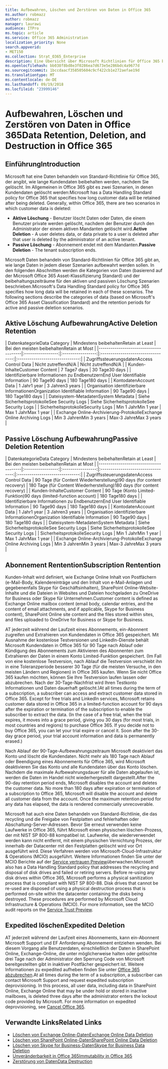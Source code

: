 ```yaml
---
title: Aufbewahren, Löschen und Zerstören von Daten in Office 365
ms.author: robmazz
author: robmazz
manager: laurawi
audience: ITPro
ms.topic: article
ms.service: Office 365 Administration
localization_priority: None
search.appverid:
- MET150
ms.collection: Strat_O365_Enterprise
description: Eine Übersicht über Microsoft Richtlinien für Office 365 bezüglich der Aufbewahrung von Daten, löschen und Vernichtung.
ms.openlocfilehash: bb038f8bd8e3f0286ea7d673e5e286bdc4a9677d
ms.sourcegitcommit: 1bccdaacf358505604c9cf422cb1e272aefae19d
ms.translationtype: MT
ms.contentlocale: de-DE
ms.lasthandoff: 09/19/2018
ms.locfileid: "23999146"
---
```

# <a name="data-retention-deletion-and-destruction-in-office-365"></a><span data-ttu-id="b02bf-103">Aufbewahren, Löschen und Zerstören von Daten in Office 365</span><span class="sxs-lookup"><span data-stu-id="b02bf-103">Data Retention, Deletion, and Destruction in Office 365</span></span>

## <a name="introduction"></a><span data-ttu-id="b02bf-104">Einführung</span><span class="sxs-lookup"><span data-stu-id="b02bf-104">Introduction</span></span>
<span data-ttu-id="b02bf-p101">Microsoft hat eine Daten behandeln von Standard-Richtlinie für Office 365, der angibt, wie lange Kundendaten beibehalten werden, nachdem Sie gelöscht. Im Allgemeinen in Office 365 gibt es zwei Szenarien, in denen Kundendaten gelöscht werden:</span><span class="sxs-lookup"><span data-stu-id="b02bf-p101">Microsoft has a Data Handling Standard policy for Office 365 that specifies how long customer data will be retained after being deleted. Generally, within Office 365, there are two scenarios in which customer data is deleted:</span></span>
- <span data-ttu-id="b02bf-107">**Aktive Löschung** - Benutzer löscht Daten oder Daten, die einem Benutzer private werden gelöscht, nachdem der Benutzer durch den Administrator der einem aktiven Mandanten gelöscht wird.</span><span class="sxs-lookup"><span data-stu-id="b02bf-107">**Active Deletion** - A user deletes data, or data private to a user is deleted after that user is deleted by the administrator of an active tenant.</span></span>
- <span data-ttu-id="b02bf-108">**Passive Löschung** - Abonnement endet mit dem Mandanten.</span><span class="sxs-lookup"><span data-stu-id="b02bf-108">**Passive Deletion** - The tenant subscription ends.</span></span>

<span data-ttu-id="b02bf-p102">Microsoft Daten behandeln von Standard-Richtlinien für Office 365 gibt an, wie lange Daten in jedem dieser Szenarien aufbewahrt werden sollen. In den folgenden Abschnitten werden die Kategorien von Daten (basierend auf der Microsoft Office 365 Asset-Klassifizierung Standard) und der beibehaltungszeiträume für den aktiven und passiven Löschung Szenarien beschrieben.</span><span class="sxs-lookup"><span data-stu-id="b02bf-p102">Microsoft's Data Handling Standard policy for Office 365 specifies how long data will be retained in each of these scenarios. The following sections describe the categories of data (based on Microsoft's Office 365 Asset Classification Standard) and the retention periods for active and passive deletion scenarios.</span></span>

## <a name="active-deletion-retention"></a><span data-ttu-id="b02bf-111">Aktive Löschung Aufbewahrung</span><span class="sxs-lookup"><span data-stu-id="b02bf-111">Active Deletion Retention</span></span>

| <span data-ttu-id="b02bf-112">Datenkategorie</span><span class="sxs-lookup"><span data-stu-id="b02bf-112">Data Category</span></span> | <span data-ttu-id="b02bf-113">Mindestens beibehalten</span><span class="sxs-lookup"><span data-stu-id="b02bf-113">Retain at Least</span></span> | <span data-ttu-id="b02bf-114">Bei den meisten beibehalten</span><span class="sxs-lookup"><span data-stu-id="b02bf-114">Retain at Most</span></span> |
|---------------------------------------|:-----------------:|:-----------------:|:----------------------------------:|:-------------------------------:|
| <span data-ttu-id="b02bf-115">Zugriffssteuerungsdaten</span><span class="sxs-lookup"><span data-stu-id="b02bf-115">Access Control Data</span></span> | <span data-ttu-id="b02bf-116">Nicht zutreffend</span><span class="sxs-lookup"><span data-stu-id="b02bf-116">N/A</span></span> | <span data-ttu-id="b02bf-117">Nicht zutreffend</span><span class="sxs-lookup"><span data-stu-id="b02bf-117">N/A</span></span> |
| <span data-ttu-id="b02bf-118">Kunden-Inhalte</span><span class="sxs-lookup"><span data-stu-id="b02bf-118">Customer Content</span></span> | <span data-ttu-id="b02bf-119">7 Tage</span><span class="sxs-lookup"><span data-stu-id="b02bf-119">7 days</span></span> | <span data-ttu-id="b02bf-120">30 Tage</span><span class="sxs-lookup"><span data-stu-id="b02bf-120">30 days</span></span> |
| <span data-ttu-id="b02bf-121">Identifizierbare Informationen zu Endbenutzern</span><span class="sxs-lookup"><span data-stu-id="b02bf-121">End User Identifiable Information</span></span> | <span data-ttu-id="b02bf-122">90 Tage</span><span class="sxs-lookup"><span data-stu-id="b02bf-122">90 days</span></span> | <span data-ttu-id="b02bf-123">180 Tage</span><span class="sxs-lookup"><span data-stu-id="b02bf-123">180 days</span></span> |
| <span data-ttu-id="b02bf-124">Kontodaten</span><span class="sxs-lookup"><span data-stu-id="b02bf-124">Account Data</span></span> | <span data-ttu-id="b02bf-125">1 Jahr</span><span class="sxs-lookup"><span data-stu-id="b02bf-125">1 year</span></span> | <span data-ttu-id="b02bf-126">3 Jahren</span><span class="sxs-lookup"><span data-stu-id="b02bf-126">3 years</span></span> |
| <span data-ttu-id="b02bf-127">Organisation identifizierbare Informationen</span><span class="sxs-lookup"><span data-stu-id="b02bf-127">Organization Identifiable Information</span></span> | <span data-ttu-id="b02bf-128">90 Tage</span><span class="sxs-lookup"><span data-stu-id="b02bf-128">90 days</span></span> | <span data-ttu-id="b02bf-129">180 Tage</span><span class="sxs-lookup"><span data-stu-id="b02bf-129">180 days</span></span> |
| <span data-ttu-id="b02bf-130">Dateisystem-Metadaten</span><span class="sxs-lookup"><span data-stu-id="b02bf-130">System Metadata</span></span> | <span data-ttu-id="b02bf-131">Siehe Sicherheitsprotokolle</span><span class="sxs-lookup"><span data-stu-id="b02bf-131">See Security Logs</span></span> | <span data-ttu-id="b02bf-132">Siehe Sicherheitsprotokolle</span><span class="sxs-lookup"><span data-stu-id="b02bf-132">See Security Logs</span></span> |
| <span data-ttu-id="b02bf-133">Sicherheitsprotokolle</span><span class="sxs-lookup"><span data-stu-id="b02bf-133">Security Logs</span></span> | <span data-ttu-id="b02bf-134">Min 1 Jahr</span><span class="sxs-lookup"><span data-stu-id="b02bf-134">Min 1 year</span></span> | <span data-ttu-id="b02bf-135">Max 1 Jahr</span><span class="sxs-lookup"><span data-stu-id="b02bf-135">Max 1 year</span></span> |
| <span data-ttu-id="b02bf-136">Exchange Online-Archivierung-Protokolle</span><span class="sxs-lookup"><span data-stu-id="b02bf-136">Exchange Online Archiving Logs</span></span> | <span data-ttu-id="b02bf-137">Min 3 Jahren</span><span class="sxs-lookup"><span data-stu-id="b02bf-137">Min 3 years</span></span> | <span data-ttu-id="b02bf-138">Max-3 Jahre</span><span class="sxs-lookup"><span data-stu-id="b02bf-138">Max 3 years</span></span> |

## <a name="passive-deletion-retention"></a><span data-ttu-id="b02bf-139">Passive Löschung Aufbewahrung</span><span class="sxs-lookup"><span data-stu-id="b02bf-139">Passive Deletion Retention</span></span>

| <span data-ttu-id="b02bf-140">Datenkategorie</span><span class="sxs-lookup"><span data-stu-id="b02bf-140">Data Category</span></span> | <span data-ttu-id="b02bf-141">Mindestens beibehalten</span><span class="sxs-lookup"><span data-stu-id="b02bf-141">Retain at Least</span></span> | <span data-ttu-id="b02bf-142">Bei den meisten beibehalten</span><span class="sxs-lookup"><span data-stu-id="b02bf-142">Retain at Most</span></span> |
|---------------------------------------|:-----------------:|:-----------------:|:----------------------------------:|:-------------------------------:|
| <span data-ttu-id="b02bf-143">Zugriffssteuerungsdaten</span><span class="sxs-lookup"><span data-stu-id="b02bf-143">Access Control Data</span></span> | <span data-ttu-id="b02bf-144">90 Tage (für Content Wiederherstellung)</span><span class="sxs-lookup"><span data-stu-id="b02bf-144">90 days (for content recovery)</span></span> | <span data-ttu-id="b02bf-145">180 Tage (für Content Wiederherstellung)</span><span class="sxs-lookup"><span data-stu-id="b02bf-145">180 days (for content recovery)</span></span> |
| <span data-ttu-id="b02bf-146">Kunden-Inhalte</span><span class="sxs-lookup"><span data-stu-id="b02bf-146">Customer Content</span></span> | <span data-ttu-id="b02bf-147">90 Tage (Konto Limited-Funktion)</span><span class="sxs-lookup"><span data-stu-id="b02bf-147">90 days (limited-function account)</span></span> | <span data-ttu-id="b02bf-148">180 Tage</span><span class="sxs-lookup"><span data-stu-id="b02bf-148">180 days</span></span> |
| <span data-ttu-id="b02bf-149">Identifizierbare Informationen zu Endbenutzern</span><span class="sxs-lookup"><span data-stu-id="b02bf-149">End User Identifiable Information</span></span> | <span data-ttu-id="b02bf-150">90 Tage</span><span class="sxs-lookup"><span data-stu-id="b02bf-150">90 days</span></span> | <span data-ttu-id="b02bf-151">180 Tage</span><span class="sxs-lookup"><span data-stu-id="b02bf-151">180 days</span></span> |
| <span data-ttu-id="b02bf-152">Kontodaten</span><span class="sxs-lookup"><span data-stu-id="b02bf-152">Account Data</span></span> | <span data-ttu-id="b02bf-153">1 Jahr</span><span class="sxs-lookup"><span data-stu-id="b02bf-153">1 year</span></span> | <span data-ttu-id="b02bf-154">3 Jahren</span><span class="sxs-lookup"><span data-stu-id="b02bf-154">3 years</span></span> |
| <span data-ttu-id="b02bf-155">Organisation identifizierbare Informationen</span><span class="sxs-lookup"><span data-stu-id="b02bf-155">Organization Identifiable Information</span></span> | <span data-ttu-id="b02bf-156">90 Tage</span><span class="sxs-lookup"><span data-stu-id="b02bf-156">90 days</span></span> | <span data-ttu-id="b02bf-157">180 Tage</span><span class="sxs-lookup"><span data-stu-id="b02bf-157">180 days</span></span> |
| <span data-ttu-id="b02bf-158">Dateisystem-Metadaten</span><span class="sxs-lookup"><span data-stu-id="b02bf-158">System Metadata</span></span> | <span data-ttu-id="b02bf-159">Siehe Sicherheitsprotokolle</span><span class="sxs-lookup"><span data-stu-id="b02bf-159">See Security Logs</span></span> | <span data-ttu-id="b02bf-160">Siehe Sicherheitsprotokolle</span><span class="sxs-lookup"><span data-stu-id="b02bf-160">See Security Logs</span></span> |
| <span data-ttu-id="b02bf-161">Sicherheitsprotokolle</span><span class="sxs-lookup"><span data-stu-id="b02bf-161">Security Logs</span></span> | <span data-ttu-id="b02bf-162">Min 1 Jahr</span><span class="sxs-lookup"><span data-stu-id="b02bf-162">Min 1 year</span></span> | <span data-ttu-id="b02bf-163">Max 1 Jahr</span><span class="sxs-lookup"><span data-stu-id="b02bf-163">Max 1 year</span></span> |
| <span data-ttu-id="b02bf-164">Exchange Online-Archivierung-Protokolle</span><span class="sxs-lookup"><span data-stu-id="b02bf-164">Exchange Online Archiving Logs</span></span> | <span data-ttu-id="b02bf-165">Min 3 Jahren</span><span class="sxs-lookup"><span data-stu-id="b02bf-165">Min 3 years</span></span> | <span data-ttu-id="b02bf-166">Max-3 Jahre</span><span class="sxs-lookup"><span data-stu-id="b02bf-166">Max 3 years</span></span> |

## <a name="subscription-rentention"></a><span data-ttu-id="b02bf-167">Abonnement Rentention</span><span class="sxs-lookup"><span data-stu-id="b02bf-167">Subscription Rentention</span></span>

<span data-ttu-id="b02bf-168">Kunden-Inhalt wird definiert, wie Exchange Online Inhalt von Postfächern (e-Mail-Body, Kalendereinträge und den Inhalt von e-Mail-Anlagen und gegebenenfalls Skype für Geschäftsinhalten), SharePoint Online-Website-Inhalte und die Dateien in Websites und Dateien hochgeladen zu OneDrive for Business oder Skype für Unternehmen.</span><span class="sxs-lookup"><span data-stu-id="b02bf-168">Customer content is defined as Exchange Online mailbox content (email body, calendar entries, and the content of email attachments, and if applicable, Skype for Business content), SharePoint Online site content and the files stored within sites, and files uploaded to OneDrive for Business or Skype for Business.</span></span>

<span data-ttu-id="b02bf-p103">AT jederzeit während der Laufzeit eines Abonnements, ein-Abonnent zugreifen und Extrahieren von Kundendaten in Office 365 gespeichert. Mit Ausnahme der kostenlose Testversionen und LinkedIn-Dienste behält Microsoft Kundendaten in Office 365 für 90 Tage nach Ablauf oder Kündigung des Abonnements zum Aktivieren des Abonnenten zum Extrahieren der Daten in einem Konto Limited-Funktion gespeichert. (Im Fall von eine kostenlose Testversion, nach Ablauf die Testversion verschiebt ihn in eine Toleranzperiode besserer 30 Tage (für die meisten Versuche, in den meisten Ländern und Regionen) in Office 365 kaufen. Wenn Sie nicht Office 365 kaufen möchten, können Sie Ihre Testversion laufen lassen oder abzubrechen. Nach der 30-Tage-Nachfrist wird Ihren Testkonto Informationen und Daten dauerhaft gelöscht.)</span><span class="sxs-lookup"><span data-stu-id="b02bf-p103">At all times during the term of a subscription, a subscriber can access and extract customer data stored in Office 365. Except for free trials and LinkedIn services, Microsoft retains customer data stored in Office 365 in a limited-function account for 90 days after the expiration or termination of the subscription to enable the subscriber to extract the data. (In the case of a free trial, when the trial expires, it moves into a grace period, giving you 30 days (for most trials, in most countries and regions) to purchase Office 365. If you decide not to buy Office 365, you can let your trial expire or cancel it. Soon after the 30-day grace period, your trial account information and data is permanently erased.)</span></span>

<span data-ttu-id="b02bf-p104">Nach Ablauf der 90-Tage-Aufbewahrungszeitraum Microsoft deaktiviert das Konto und löscht die Kundendaten. Nicht mehr als 180 Tage nach Ablauf oder Beendigung eines Abonnements für Office 365, wird Microsoft deaktivieren Sie das Konto und alle Kundendaten über das Konto löschen. Nachdem die maximale Aufbewahrungsdauer für alle Daten abgelaufen ist, werden die Daten im Handel nicht wiederhergestellt dargestellt.</span><span class="sxs-lookup"><span data-stu-id="b02bf-p104">After the 90-day retention period ends, Microsoft disables the account and deletes the customer data. No more than 180 days after expiration or termination of a subscription to Office 365, Microsoft will disable the account and delete all customer data from the account. Once the maximum retention period for any data has elapsed, the data is rendered commercially unrecoverable.</span></span>

<span data-ttu-id="b02bf-p105">Microsoft hat auch eine Daten behandeln von Standard-Richtlinie, die das recycling und die Freigabe von Festplatten und fehlerhaften oder Abschaltung-Server-Adressen. Bevor Sie erneut verwenden keine Laufwerke in Office 365, führt Microsoft einen physischen löschen-Prozess, der mit NIST SP 800-88 kompatibel ist. Laufwerke, die wiederverwendet werden kann nicht entfernt, mit einem physischen Vernichtung Prozess, der innerhalb der Datacenter mit den Festplatten gelöscht wird vor Ort ausgeführt wird. Diese Verfahren werden von Microsoft-Cloud-Infrastruktur & Operations (MCIO) ausgeführt. Weitere Informationen finden Sie unter der MCIO Berichte auf der [Service vertrauen Preview](https://aka.ms/STP)überwachen.</span><span class="sxs-lookup"><span data-stu-id="b02bf-p105">Microsoft also has a Data Handling Standard policy that addresses the recycling and disposal of disk drives and failed or retiring servers. Before re-using any disk drives within Office 365, Microsoft performs a physical sanitization process that is compliant with NIST SP 800-88. Disk drives that cannot be re-used are disposed of using a physical destruction process that is performed on-site within the datacenter containing the disks being destroyed. These procedures are performed by Microsoft Cloud Infrastructure & Operations (MCIO). For more information, see the MCIO audit reports on the [Service Trust Preview](https://aka.ms/STP).</span></span>

## <a name="expedited-deletion"></a><span data-ttu-id="b02bf-182">Expedited löschen</span><span class="sxs-lookup"><span data-stu-id="b02bf-182">Expedited Deletion</span></span>
<span data-ttu-id="b02bf-p106">AT jederzeit während der Laufzeit eines Abonnements, kann ein-Abonnent Microsoft Support und EF Anforderung Abonnement entziehen wenden. Bei diesem Vorgang alle Benutzerdaten, einschließlich der Daten in SharePoint Online, Exchange-Online, die unter möglicherweise halten oder gelöschte drei Tage nach der Administrator den Sperrung Code von Microsoft bereitgestellten gibt in inaktiver Postfächer gespeichert ist. Weitere Informationen zu expedited aufheben finden Sie unter [Office 365 abzubrechen](https://support.office.com/article/Cancel-Office-365-for-business-b1bc0bef-4608-4601-813a-cdd9f746709a).</span><span class="sxs-lookup"><span data-stu-id="b02bf-p106">At all times during the term of a subscription, a subscriber can contact Microsoft Support and request expedited subscription deprovisioning. In this process, all user data, including data in SharePoint Online, Exchange Online that may be under hold or stored in inactive mailboxes, is deleted three days after the administrator enters the lockout code provided by Microsoft. For more information on expedited deprovisioning, see [Cancel Office 365](https://support.office.com/article/Cancel-Office-365-for-business-b1bc0bef-4608-4601-813a-cdd9f746709a).</span></span>

## <a name="related-links"></a><span data-ttu-id="b02bf-186">Verwandte Links</span><span class="sxs-lookup"><span data-stu-id="b02bf-186">Related Links</span></span>
- [<span data-ttu-id="b02bf-187">Löschen von Exchange Online-Daten</span><span class="sxs-lookup"><span data-stu-id="b02bf-187">Exchange Online Data Deletion</span></span>](office-365-exchange-online-data-deletion.md)
- [<span data-ttu-id="b02bf-188">Löschen von SharePoint Online-Daten</span><span class="sxs-lookup"><span data-stu-id="b02bf-188">SharePoint Online Data Deletion</span></span>](office-365-sharepoint-online-data-deletion.md)
- [<span data-ttu-id="b02bf-189">Löschen von Skype for Business-Daten</span><span class="sxs-lookup"><span data-stu-id="b02bf-189">Skype for Business Data Deletion</span></span>](office-365-skype-data-deletion.md)
- [<span data-ttu-id="b02bf-190">Unveränderbarkeit in Office 365</span><span class="sxs-lookup"><span data-stu-id="b02bf-190">Immutability in Office 365</span></span>](office-365-data-immutability.md)
- [<span data-ttu-id="b02bf-191">Zerstörung von Daten</span><span class="sxs-lookup"><span data-stu-id="b02bf-191">Data Destruction</span></span>](office-365-data-destruction.md)